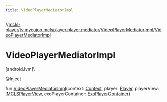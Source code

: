 ```yaml
---
title: VideoPlayerMediatorImpl
---
```

//[mcls-player](../../../index.html)/[tv.mycujoo.mclsplayer.player.mediator](../index.html)/[VideoPlayerMediatorImpl](index.html)/[VideoPlayerMediatorImpl](-video-player-mediator-impl.html)



# VideoPlayerMediatorImpl



[androidJvm]\




@Inject



fun [VideoPlayerMediatorImpl](-video-player-mediator-impl.html)(context: [Context](https://developer.android.com/reference/kotlin/android/content/Context.html), player: [Player](../../tv.mycujoo.mclsplayer.player.player/-player/index.html), playerView: [IMCLSPlayerView](../../tv.mycujoo.mclsplayer.player.widget/-i-m-c-l-s-player-view/index.html), exoPlayerContainer: [ExoPlayerContainer](../../tv.mycujoo.mclsplayer.player.utils/-exo-player-container/index.html))




